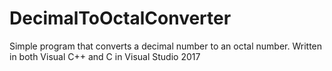 # DecimalToOctalConverter
Simple program that converts a decimal number to an octal number. Written in both Visual C++ and C in Visual Studio 2017 
